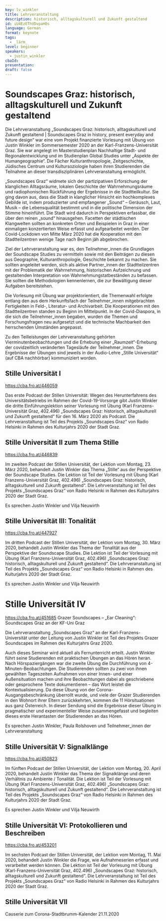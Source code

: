 ```yaml
---
key: lv_winkler
title: Lehrveranstaltung
description: historisch, alltagskulturell und Zukunft gestaltend
id: iU4EzEThVDvpaHDs
language: German
format: keynote
tags:
  - _lärm_
level: beginner
speakers:
  - justin_winkler
cbaId: 
presentation: 
draft: false
---
```

# Soundscapes Graz: historisch, alltagskulturell und Zukunft gestaltend

Die Lehrveranstaltung „Soundscapes Graz: historisch, alltagskulturell und Zukunft gestaltend | Soundscapes Graz in history, present everyday and future design“ war eine vom Projekt finanzierte Vorlesung mit Übung von Justin Winkler im Sommersemester 2020 an der Karl-Franzens-Universität Graz. Sie war angelegt im Masterstudienplan Nachhaltige Stadt- und Regionalentwicklung und im Studienplan Global Studies unter „Aspekte der Humangeographie“. Die Fächer Kulturanthropologie, Zeitgeschichte, Jüdisches Centrum und Kultursoziologie haben ihren Studierenden die Teilnahme an dieser transdisziplinären Lehrveranstaltung ermöglicht.

„Soundscapes Graz“ widmete sich der partizipativen Erforschung der klanglichen Alltagsräume, lokalen Geschichte der Wahrnehmungsräume und radiophonischen Rückführung der Ergebnisse in die Stadtteil­kultur. Sie ging davon aus, dass die Stadt in klanglicher Hinsicht ein hochkomplexes Gebilde ist, indem produzierter und empfangener „Sound“ – Geräusch, Laut, Musik –  die Lebensqualität bestimmt und in die politische Dimension der Stimme hineinführt. Die Stadt wird dadurch in Perspektiven erfassbar, die über den reinen „sound“ hinausgehen. Facetten der städtischen Klangwelten sollten an konkreten Orten und Beispielen in Graz in einer einmaligen konzertierten Weise erfasst und aufgearbeitet werden. Der Covid-Lockdown von Mitte März 2020 hat die Kooperation mit den Stadtteilzentren wenige Tage nach Beginn jäh abgebrochen.

Ziel der Lehrveranstaltung war es, den Teilnehmer_innen die Grundlagen der Soundscape Studies zu vermitteln sowie mit den Beiträgen zu diesen aus Geographie, Kulturanthropologie, Geschichte bekannt zu machen. Sie sollten angeleitet werden, sich als aktive Partner_innen der Stadtteilzentren mit der Problematik der Wahrnehmung, historischen Aufzeichnung und gestaltenden Interpretation von Wahrnehmungstatbeständen zu befassen. Sie sollten die Methodologien kennenlernen, die zur Bewältigung dieser Aufgaben bereitstehen.

Die Vorlesung mit Übung war projektorientiert, die Themenwahl erfolgte entlang den aus dem Herkunftsfach der Teilnehmer_innen mitgebrachten Fertigkeiten in Feld-, Literatur- und Archivarbeit. Die Kooperationen mit den Stadtteilzentren standen zu Beginn im Mittelpunkt. In der Covid-Diaspora, in die sich die Teilnehmer_innen begaben, wurden die Themen und Forschungsfragen neu aufgesetzt und die technische Machbarkeit den herrschenden Umständen angepasst.

Zu den Teilleistungen der Lehrveranstaltung gehörten Vierminutenbeobachtungen und die Erhebung einer „Raumzeit“-Erhebung der covidzeitlich veränderten Tagesläufe der Teilnehmer_innen. Die Ergebnisse der Übungen sind jeweils in der Audio-Lehre „Stille Universität“ (auf CBA nachhörbar) kommuniziert worden.

## Stille Universität I
https://cba.fro.at/446059

Das erste Podcast der Stillen Universität: Wegen des Herunterfahrens des Universitätsbetriebs im Rahmen der Covid-19-Vorsorge gibt Justin Winkler die dritte Einführungslektion seiner Vorlesung mit Übung (Karl Franzens-Universität Graz, 402.496) „Soundscapes Graz: historisch, alltagskulturell und Zukunft gestaltend“ für den 16. März 2020 als Podcast. Die Lehrveranstaltung ist Teil des Projekts „Soundscapes Graz“ von Radio Helsinki in Rahmen des Kulturjahrs 2020 der Stadt Graz.

## Stille Universität II zum Thema Stille
https://cba.fro.at/446839

Im zweiten Podcast der Stillen Universität, der Lektion vom Montag, 23. März 2020, behandelt Justin Winkler das Thema „Stille“ aus der Perspektive der Soundscape Studies. Die Lektion ist Teil der Vorlesung mit Übung (Karl Franzens-Universität Graz, 402.496) „Soundscapes Graz: historisch, alltagskulturell und Zukunft gestaltend“. Die Lehrveranstaltung ist Teil des Projekts „Soundscapes Graz“ von Radio Helsinki in Rahmen des Kulturjahrs 2020 der Stadt Graz.

Es sprechen Justin Winkler und Vilja Neuwirth

## Stille Universität III: Tonalität
https://cba.fro.at/447927

Im dritten Podcast der Stillen Universität, der Lektion vom Montag, 30. März 2020, behandelt Justin Winkler das Thema der Tonalität aus der Perspektive der Soundscape Studies. Die Lektion ist Teil der Vorlesung mit Übung (Karl Franzens-Universität Graz, 402.496) „Soundscapes Graz: historisch, alltagskulturell und Zukunft gestaltend“. Die Lehrveranstaltung ist Teil des Projekts „Soundscapes Graz“ von Radio Helsinki in Rahmen des Kulturjahrs 2020 der Stadt Graz.

Es sprechen Justin Winkler und Vilja Neuwirth

# Stille Universität IV
https://cba.fro.at/451685
Grazer Soundscapes – „Ear Cleaning“: Soundscapes Graz an der KF-Uni Graz

Die Lehrveranstaltung „Soundscapes Graz“ an der Karl-Franzens-Universität unter der Leitung von Justin Winkler ist Teil des Projekts Grazer Soundscapes im Rahmen des Kulturjahrs Graz 2020.

Auch dieses Seminar wird aktuell als Fernunterricht erteilt. Justin Winkler führt seine Studierenden mit praktischen Übungen an das Hören heran. Nach Hörspaziergängen war die zweite Übung die Durchführung von 4-Minuten-Beobachtungen. Die Studierenden sollten zu zwei von ihnen gewählten Tageszeiten Aufnahmen von einer Innen- und einer Außensituation machen und ihre Beobachtungen dabei als geschriebene oder gesprochene Texte dokumentieren – das Wort leistet die Kontextualisierung. Da diese Übung von der Corona-Ausgangsbeschränkung überrollt wurde, und viele der Grazer Studierenden in den Wohnort ihrer Eltern zurückkehrten, kommen die 11 Hörsituationen aus ganz Österreich.
In dieser Sendung sind die Ergebnisse dieser Übung in pragmatischer und experimenteller Weise zusammengefasst und begleiten dieses erste Herantasten der Studierenden an das Hören.

Es sprechen Justin Winkler, Paula Rolshoven und Teilnehmer_innen der Lehrveranstaltung

## Stille Universität V: Signalklänge
https://cba.fro.at/450823

Im fünften Podcast der Stillen Universität, der Lektion vom Montag, 20. April 2020, behandelt Justin Winkler das Thema der Signalklänge und deren Verhältnis zu Ambiente / Tonalität. Die Lektion ist Teil der Vorlesung mit Übung (Karl Franzens-Universität Graz, 402.496) „Soundscapes Graz: historisch, alltagskulturell und Zukunft gestaltend“. Die Lehrveranstaltung ist Teil des Projekts „Soundscapes Graz“ von Radio Helsinki in Rahmen des Kulturjahrs 2020 der Stadt Graz.

Es sprechen Justin Winkler und Vilja Neuwirth

## Stille Universität VI: Protokollieren und Beschreiben
https://cba.fro.at/453201

Im sechsten Podcast der Stillen Universität, der Lektion vom Montag, 11. Mai 2020, behandelt Justin Winkler die Frage, wie Aufnahmeserien erfasst und verarbeitet werden können. Die Lektion ist Teil der Vorlesung mit Übung (Karl-Franzens-Universität Graz, 402.496) „Soundscapes Graz: historisch, alltagskulturell und Zukunft gestaltend“. Die Lehrveranstaltung ist Teil des Projekts „Soundscapes Graz“ von Radio Helsinki in Rahmen des Kulturjahrs 2020 der Stadt Graz.

## Stille Universität VII

Causerie zum Corona-Stadtbrumm-Kalender 21.11.2020

